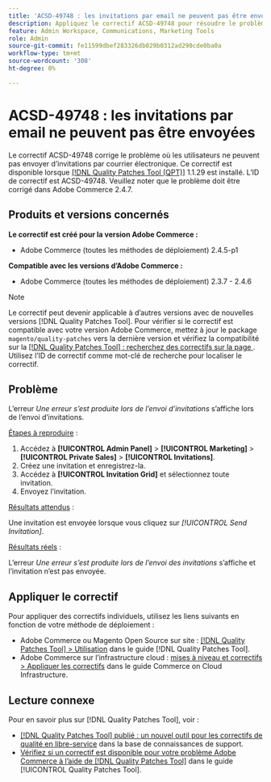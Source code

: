 ```yaml
---
title: 'ACSD-49748 : les invitations par email ne peuvent pas être envoyées'
description: Appliquez le correctif ACSD-49748 pour résoudre le problème Adobe Commerce en raison duquel les utilisateurs ne peuvent pas envoyer d’invitations par courrier électronique.
feature: Admin Workspace, Communications, Marketing Tools
role: Admin
source-git-commit: fe11599dbef283326db029b0312ad290cde0ba0a
workflow-type: tm+mt
source-wordcount: '308'
ht-degree: 0%

---
```


# ACSD-49748 : les invitations par email ne peuvent pas être envoyées

Le correctif ACSD-49748 corrige le problème où les utilisateurs ne peuvent pas envoyer d’invitations par courrier électronique. Ce correctif est disponible lorsque [[!DNL Quality Patches Tool (QPT)]](https://experienceleague.adobe.com/en/docs/commerce-knowledge-base/kb/announcements/commerce-announcements/magento-quality-patches-released-new-tool-to-self-serve-quality-patches) 1.1.29 est installé. L’ID de correctif est ACSD-49748. Veuillez noter que le problème doit être corrigé dans Adobe Commerce 2.4.7.

## Produits et versions concernés

**Le correctif est créé pour la version Adobe Commerce :**

* Adobe Commerce (toutes les méthodes de déploiement) 2.4.5-p1

**Compatible avec les versions d’Adobe Commerce :**

* Adobe Commerce (toutes les méthodes de déploiement) 2.3.7 - 2.4.6

>[!NOTE]
>
>Le correctif peut devenir applicable à d’autres versions avec de nouvelles versions [!DNL Quality Patches Tool]. Pour vérifier si le correctif est compatible avec votre version Adobe Commerce, mettez à jour le package `magento/quality-patches` vers la dernière version et vérifiez la compatibilité sur la [[!DNL Quality Patches Tool] : recherchez des correctifs sur la page ](https://experienceleague.adobe.com/tools/commerce-quality-patches/index.html). Utilisez l’ID de correctif comme mot-clé de recherche pour localiser le correctif.

## Problème

L’erreur *Une erreur s’est produite lors de l’envoi d’invitations* s’affiche lors de l’envoi d’invitations.

<u>Étapes à reproduire</u> :

1. Accédez à **[!UICONTROL Admin Panel]** > **[!UICONTROL Marketing]** > **[!UICONTROL Private Sales]** > **[!UICONTROL Invitations]**.
1. Créez une invitation et enregistrez-la.
1. Accédez à **[!UICONTROL Invitation Grid]** et sélectionnez toute invitation.
1. Envoyez l’invitation.

<u>Résultats attendus</u> :

Une invitation est envoyée lorsque vous cliquez sur *[!UICONTROL Send Invitation]*.

<u>Résultats réels</u> :

L’erreur *Une erreur s’est produite lors de l’envoi des invitations* s’affiche et l’invitation n’est pas envoyée.

## Appliquer le correctif

Pour appliquer des correctifs individuels, utilisez les liens suivants en fonction de votre méthode de déploiement :

* Adobe Commerce ou Magento Open Source sur site : [[!DNL Quality Patches Tool] > Utilisation](/help/tools/quality-patches-tool/usage.md) dans le guide [!DNL Quality Patches Tool].
* Adobe Commerce sur l’infrastructure cloud : [mises à niveau et correctifs > Appliquer les correctifs](https://experienceleague.adobe.com/docs/commerce-cloud-service/user-guide/develop/upgrade/apply-patches.html) dans le guide Commerce on Cloud Infrastructure.

## Lecture connexe

Pour en savoir plus sur [!DNL Quality Patches Tool], voir :

* [[!DNL Quality Patches Tool] publié : un nouvel outil pour les correctifs de qualité en libre-service](https://experienceleague.adobe.com/en/docs/commerce-knowledge-base/kb/announcements/commerce-announcements/magento-quality-patches-released-new-tool-to-self-serve-quality-patches) dans la base de connaissances de support.
* [Vérifiez si un correctif est disponible pour votre problème Adobe Commerce à l’aide de  [!DNL Quality Patches Tool]](/help/tools/quality-patches-tool/patches-available-in-qpt/check-patch-for-magento-issue-with-magento-quality-patches.md) dans le guide [!UICONTROL Quality Patches Tool].

